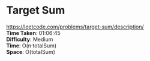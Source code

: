 # Target Sum
https://leetcode.com/problems/target-sum/description/ \
**Time Taken**: 01:06:45 \
**Difficulty**: Medium \
**Time**: O(n·totalSum) \
**Space**: O(totalSum)

